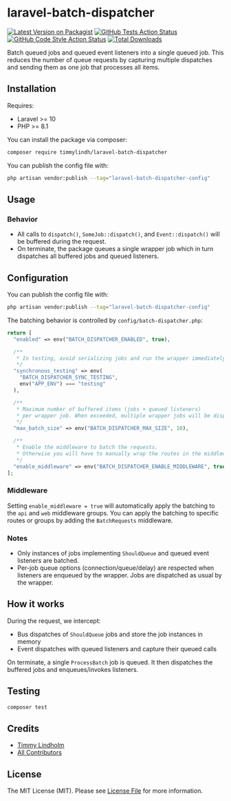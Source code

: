 # laravel-batch-dispatcher

[![Latest Version on Packagist](https://img.shields.io/packagist/v/timmylindh/laravel-batch-dispatcher.svg?style=flat-square)](https://packagist.org/packages/timmylindh/laravel-batch-dispatcher)
[![GitHub Tests Action Status](https://img.shields.io/github/actions/workflow/status/timmylindh/laravel-batch-dispatcher/run-tests.yml?branch=main&label=tests&style=flat-square)](https://github.com/timmylindh/laravel-batch-dispatcher/actions?query=workflow%3Arun-tests+branch%3Amain)
[![GitHub Code Style Action Status](https://img.shields.io/github/actions/workflow/status/timmylindh/laravel-batch-dispatcher/check-code-formatting.yml?branch=main&label=code%20style&style=flat-square)](https://github.com/timmylindh/laravel-batch-dispatcher/actions?query=workflow%3A"Fix+PHP+code+style+issues"+branch%3Amain)
[![Total Downloads](https://img.shields.io/packagist/dt/timmylindh/laravel-batch-dispatcher.svg?style=flat-square)](https://packagist.org/packages/timmylindh/laravel-batch-dispatcher)

Batch queued jobs and queued event listeners into a single queued job. This reduces the number of queue requests by capturing multiple dispatches and sending them as one job that processes all items.

## Installation

Requires:

- Laravel >= 10
- PHP >= 8.1

You can install the package via composer:

```bash
composer require timmylindh/laravel-batch-dispatcher
```

You can publish the config file with:

```bash
php artisan vendor:publish --tag="laravel-batch-dispatcher-config"
```

## Usage

### Behavior

- All calls to `dispatch()`, `SomeJob::dispatch()`, and `Event::dispatch()` will be buffered during the request.
- On terminate, the package queues a single wrapper job which in turn dispatches all buffered jobs and queued listeners.

## Configuration

You can publish the config file with:

```bash
php artisan vendor:publish --tag="laravel-batch-dispatcher-config"
```

The batching behavior is controlled by `config/batch-dispatcher.php`:

```php
return [
  "enabled" => env("BATCH_DISPATCHER_ENABLED", true),

  /**
   * In testing, avoid serializing jobs and run the wrapper immediately for assertions
   */
  "synchronous_testing" => env(
    "BATCH_DISPATCHER_SYNC_TESTING",
    env("APP_ENV") === "testing"
  ),

  /**
   * Maximum number of buffered items (jobs + queued listeners)
   * per wrapper job. When exceeded, multiple wrapper jobs will be dispatched.
   */
  "max_batch_size" => env("BATCH_DISPATCHER_MAX_SIZE", 10),

  /**
   * Enable the middleware to batch the requests.
   * Otherwise you will have to manually wrap the routes in the middleware.
   */
  "enable_middleware" => env("BATCH_DISPATCHER_ENABLE_MIDDLEWARE", true),
];
```

### Middleware

Setting `enable_middleware = true` will automatically apply the batching to the `api` and `web` middleware groups. You can apply the batching to specific routes or groups by adding the `BatchRequests` middleware.

### Notes

- Only instances of jobs implementing `ShouldQueue` and queued event listeners are batched.
- Per-job queue options (connection/queue/delay) are respected when listeners are enqueued by the wrapper. Jobs are dispatched as usual by the wrapper.

## How it works

During the request, we intercept:

- Bus dispatches of `ShouldQueue` jobs and store the job instances in memory
- Event dispatches with queued listeners and capture their queued calls

On terminate, a single `ProcessBatch` job is queued. It then dispatches the buffered jobs and enqueues/invokes listeners.

## Testing

```bash
composer test
```

## Credits

- [Timmy Lindholm](https://github.com/timmylindh)
- [All Contributors](../../contributors)

## License

The MIT License (MIT). Please see [License File](LICENSE.md) for more information.
